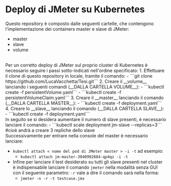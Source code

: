 # Deploy di JMeter su Kubernetes
Questo repository è composto dalle seguenti cartelle, che contengono l'implementazione dei containers master e slave di JMeter:
- master
- slave
- volume

<br>
Per un corretto deploy di JMeter sul proprio cluster di Kubernetes è necessario seguire i passi sotto-indicati nell'ordine specificato:
1. Effettuare il clone di questo repository in locale, tramite il comando:
  - ```git clone https://github.com/LucaVacchetta/Tesi.git```
2. Creare il __volume__ lanciando i seguenti comandi (__DALLA CARTELLA VOLUME__):
  - ```kubectl create -f persistentVolume.yaml```
  - ```kubectl create -f persistentVolumeClaim.yaml```
3. Creare il __master__ lanciando il comando (__DALLA CARTELLA MASTER__):
  - ```kubectl create -f deployment.yaml```
4. Creare lo __slave__ lanciando il comando (__DALLA CARTELLA SLAVE__):
    - ```kubectl create -f deployment.yaml```

<br>
In seguito se si desidera aumentare il numero di slave presenti, è necessario lanciare il comando:
- ```kubectl scale deployment jm-slave --replicas=3``` #cioè andrà a creare 3 repliche dello slave

<br>
Successivamente per entrare nella console del master è necessario lanciare:

- ```kubectl attach < nome del pod di JMeter master > -i -t``` ad esempio:
  - ```kubectl attach jm-master-3040992684-qp4qz -i -t```
- Infine per lanciare il test desiderato su tutti gli slave presenti nel cluster è indispensabile lanciare il comando ```jmeter``` nella modalità senza GUI con il seguente parametro: ```-r``` vale a dire il comando sarà nella forma:
  - ```jmeter -n -r -t testcase.jmx```
